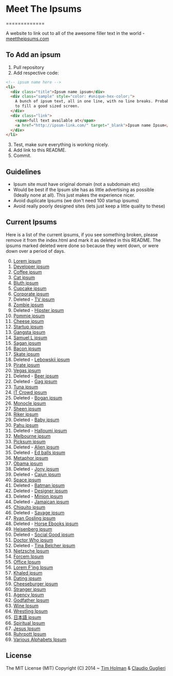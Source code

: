 # Meet The Ipsums

=============

A website to link out to all of the awesome filler text in the world - [meettheipsums.com](http://meettheipsums.com)

## To Add an ipsum

1. Pull repository
2. Add respective code:

```html
<!-- ipsum name here -->
<li>
  <div class="title">Ipsum name ipsum</div>
  <div class="sample" style="color: #unique-hex-color;">
    A bunch of ipsum text, all in one line, with no line breaks. Probably enouch
    to fill a good sized screen.
  </div>
  <div class="link">
    <span>full text available at</span>
    <a href="http://ipsum-link.com/" target="_blank">Ipsum name Ipsum</a>
  </div>
</li>
```

3. Test, make sure everything is working nicely.
4. Add link to this README.
5. Commit.

## Guidelines

- Ipsum site must have original domain (not a subdomain etc)
- Would be best if the Ipsum site has as little advertising as possible (Ideally none at all). This just makes the experience nicer.
- Avoid duplicate Ipsums (we don't need 100 startup ipsums)
- Avoid really poorly designed sites (lets just keep a little quality to these)

## Current Ipsums

Here is a list of the current ipsums, if you see something broken, please remove it from the index.html and mark it as deleted in this README. The ipsums marked deleted were done so because they went down, or were down over a period of days.

0. [Lorem ipsum](https://loremipsum.io/)
1. [Developer ipsum](https://developer-ipsum.netlify.app/)
2. [Coffee ipsum](http://coffeeipsum.com/)
3. [Cat ipsum](http://www.catipsum.com/)
4. [Bluth ipsum](http://bluthipsum.com/)
5. [Cupcake ipsum](http://www.cupcakeipsum.com/)
6. [Corporate ipsum](http://www.cipsum.com/)
7. Deleted - [TV ipsum](http://tvipsum.com/?paragraphs=5)
8. [Zombie ipsum](http://www.zombieipsum.com/)
9. Deleted - [Hipster ipsum](http://hipsteripsum.me/?paras=4&type=hipster-centric)
10. [Pommie ipsum](http://www.pommyipsum.com/)
11. [Cheese ipsum](http://www.cheeseipsum.co.uk/)
12. [Startup ipsum](http://startupsum.com)
13. [Gangsta ipsum](http://lorizzle.nl/?feed=1)
14. [Samuel L ipsum](http://slipsum.com/)
15. [Sagan ipsum](http://saganipsum.com/)
16. [Bacon ipsum](http://baconipsum.com/?paras=5&type=all-meat)
17. [Skate ipsum](http://skateipsum.com/)
18. Deleted - [Lebowskii ipsum](http://www.lebowskiipsum.com/)
19. [Pirate ipsum](http://pirateipsum.me/)
20. [Vegas ipsum](http://vegasipsum.com/)
21. Deleted - [Beer ipsum](http://beeripsum.com/)
22. Deleted - [Gag ipsum](http://gagipsum.com/)
23. [Tuna ipsum](http://tunaipsum.com/)
24. [IT Crowd ipsum](http://itcrowdipsum.com/)
25. Deleted - [Bogan ipsum](http://www.boganipsum.com/)
26. [Monocle ipsum](http://www.monocleipsum.com/)
27. [Sheen ipsum](http://vaticanassass.in/)
28. [Riker ipsum](http://www.rikeripsum.com/)
29. Deleted - [Baby ipsum](http://www.babyipsum.com/)
30. [Pahu ipsum](http://www.pahu.maori.nz/)
31. Deleted - [Halloumi ipsum](http://halloumipsum.com/)
32. [Melbourne ipsum](http://www.melbourneipsum.com.au/)
33. [Picksum ipsum](http://www.picksumipsum.co.uk/)
34. Deleted - [Alien ipsum](http://ancientalienipsum.com/)
35. Deleted - [Ed balls ipsum](http://edballsipsum.com/)
36. [Metaphor ipsum](http://metaphorpsum.com/)
37. [Obama ipsum](http://obamaipsum.com/)
38. Deleted - [Jony ipsum](http://jonyipsum.com/)
39. Deleted - [Cajun ipsum](http://cajunipsum.com/)
40. [Space ipsum](http://spaceipsum.com/)
41. Deleted - [Batman ipsum](http://batman-ipsum.com/)
42. Deleted - [Designer ipsum](http://www.designeripsum.com/)
43. Deleted - [Minion ipsum](http://www.minionsipsum.com/)
44. Deleted - [Jamaican ipsum](http://jamaicanipsum.com/)
45. [Chiquito ipsum](http://www.chiquitoipsum.com/)
46. Deleted - [Savage ipsum](http://www.savageipsum.com/)
47. [Ryan Gosling ipsum](http://www.rygo-ipsum.com/)
48. Deleted - [Horse Ebooks ipsum](http://horseebooksipsum.com/)
49. [Heisenberg ipsum](http://heisenbergipsum.com/)
50. Deleted - [Social Good ipsum](http://socialgoodipsum.com/)
51. [Doctor Who ipsum](http://doctoripsum.com)
52. Deleted - [Tina Belcher ipsum](http://tinaipsum.rocks/)
53. [Nietzsche Ipsum](http://nietzsche-ipsum.com/)
54. [Forcem Ipsum](http://forcemipsum.com/)
55. [Office Ipsum](http://officeipsum.com/)
56. [Lorem F'ing Ipsum](http://loremfuckingipsum.com/)
57. [Khaled ipsum](http://khaledipsum.com/)
58. [Dating ipsum](http://laurenhallden.com/datingipsum/)
59. [Cheeseburger ipsum](http://cheeseburgeripsum.com/)
60. [Stranger ipsum](http://stranger-ipsum.robertcooper.me/)
61. [Agency Ipsum](http://ipsum.agency/)
62. [Godfather Ipsum](https://godfatheripsum.github.io/)
63. [Wine Ipsum](https://www.wineipsum.com/)
64. [Wrestling Ipsum](http://www.wrestlingipsum.com/)
65. [日本語 ipsum](https://nihongoipsum.com/)
66. [Spiritual Ipsum](http://spiritualipsum.com/)
67. [Jesus Ipsum](http://jesusipsum.com/)
68. [Ruhrpott Ipsum](https://ruhrpott-ipsum.de/)
69. [Various Alphabets Ipsum](https://ipsumtxt.com/)

## License

The MIT License (MIT)
Copyright (C) 2014 ~ [Tim Holman](http://tholman.com) & [Claudio Guglieri](http://whydontwetry.com)
